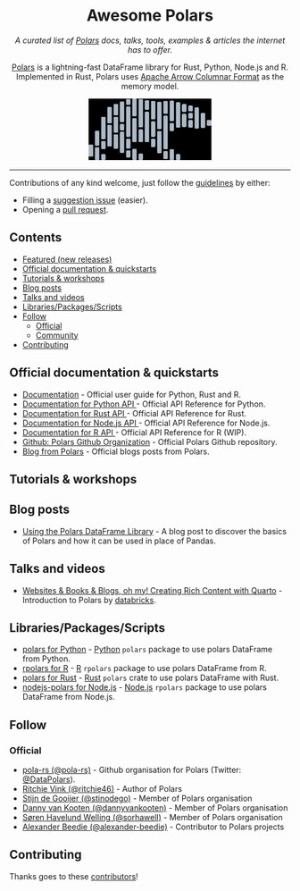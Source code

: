 <div align="center">

# Awesome Polars

*A curated list of [Polars](https://www.pola.rs/) docs, talks, tools, examples & articles the internet has to offer.*

[Polars](https://www.pola.rs/) is a lightning-fast DataFrame library for Rust, Python, Node.js and R.  
Implemented in Rust, Polars uses [Apache Arrow Columnar Format](https://arrow.apache.org/docs/format/Columnar.html) as the memory model.

<a href="https://www.pola.rs/" target="_blank" rel="noopener noreferrer">
  <img src="media/polars-logo-dimmed.png" alt-text="Polars's logo."/>
</a>

</div>

-------------------

Contributions of any kind welcome, just follow the [guidelines](.github/CONTRIBUTING.md) by either:

- Filling a [suggestion issue](https://github.com/ddotta/awesome-polars/issues/new?assignees=ddotta&labels=&template=suggestion.yml) (easier).
- Opening a [pull request](https://github.com/ddotta/awesome-polars/compare).

## Contents

- [Featured (new releases)](#featured-new-releases)
- [Official documentation \& quickstarts](#official-documentation--quickstarts)
- [Tutorials \& workshops](#tutorials--workshops)
- [Blog posts](#blog-posts)
- [Talks and videos](#talks-and-videos)
- [Libraries/Packages/Scripts](#librariespackagesscripts)
- [Follow](#follow)
  - [Official](#official)
  - [Community](#community)
- [Contributing](#Contributing)

## Official documentation & quickstarts

- [Documentation](https://pola-rs.github.io/polars-book/user-guide/) - Official user guide for Python, Rust and R.
- [Documentation for Python API ](https://pola-rs.github.io/polars/py-polars/html/reference/) - Official API Reference for Python.
- [Documentation for Rust API ](https://pola-rs.github.io/polars/polars/) - Official API Reference for Rust.
- [Documentation for Node.js API ](https://pola-rs.github.io/nodejs-polars/index.html) - Official API Reference for Node.js.
- [Documentation for R API ](https://rpolars.github.io/reference/index.html) - Official API Reference for R (WIP).
- [Github: Polars Github Organization](https://rpolars.github.io/reference/index.html) - Official Polars Github repository.
- [Blog from Polars](https://www.pola.rs/posts/) - Official blogs posts from Polars.

## Tutorials & workshops

## Blog posts

- [Using the Polars DataFrame Library](https://www.codemag.com/Article/2212051/Using-the-Polars-DataFrame-Library) - A blog post to discover the basics of Polars and how it can be used in place of Pandas.

## Talks and videos

- [Websites & Books & Blogs, oh my! Creating Rich Content with Quarto](https://www.youtube.com/watch?v=kVy3-gMdViM) - Introduction to Polars by [databricks](https://www.databricks.com/).


## Libraries/Packages/Scripts

- [polars for Python](https://github.com/pola-rs/polars/tree/master/py-polars) - [Python](https://www.python.org/) `polars` package to use polars DataFrame from Python.
- [rpolars for R](https://github.com/pola-rs/r-polars) - [R](https://www.r-project.org/) `rpolars` package to use polars DataFrame from R.
- [polars for Rust](https://github.com/pola-rs/polars/tree/master/polars) - [Rust](https://www.rust-lang.org/) `polars` crate to use polars DataFrame with Rust.
- [nodejs-polars for Node.js](https://github.com/pola-rs/nodejs-polars) - [Node.js](https://nodejs.org/en/) `rpolars` package to use polars DataFrame from Node.js.

## Follow

<!-- list people worth following on social sites (Twitter, LinkedIn, GitHub, YouTube etc.) -->

### Official

- [pola-rs (\@pola-rs)](https://github.com/pola-rs) - Github organisation for Polars (Twitter: [\@DataPolars](https://twitter.com/DataPolars)).
- [Ritchie Vink (\@ritchie46)](https://github.com/ritchie46) - Author of Polars
- [Stijn de Gooijer (\@stinodego)](https://github.com/stinodego) - Member of Polars organisation 
- [Danny van Kooten (\@dannyvankooten)](https://github.com/dannyvankooten) - Member of Polars organisation 
- [Søren Havelund Welling (\@sorhawell)](https://github.com/sorhawell) - Member of Polars organisation 
- [Alexander Beedie (\@alexander-beedie)](https://github.com/alexander-beedie) - Contributor to Polars projects

## Contributing

Thanks goes to these [contributors](https://github.com/ddotta/awesome-polars/graphs/contributors)!
